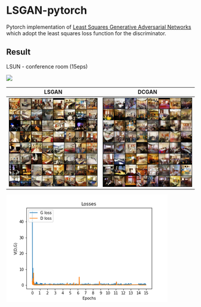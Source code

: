 # LSGAN-pytorch
Pytorch implementation of [Least Squares Generative Adversarial Networks](https://arxiv.org/abs/1611.04076) which adopt the least squares loss function for the discriminator.

## Result

LSUN - conference room (15eps)


<img src="./assets/lsun_conference_room-lsgan.gif">


 
 |LSGAN | DCGAN|                                   
 |:---: | :---:|                                       
 |<img src="./assets/lsun_conference_room-lsgan.png">|<img src="./assets/lsun_conference_room-dcgan.png">|



<img src="./assets/loss_plot.png">

